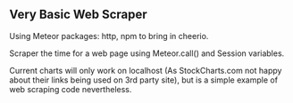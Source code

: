 ## Very Basic Web Scraper

Using Meteor packages: http, npm to bring in cheerio.

Scraper the time for a web page using Meteor.call() and Session variables.

Current charts will only work on localhost (As StockCharts.com not happy about their links being used on 3rd party site), but is a simple example of web scraping code nevertheless.